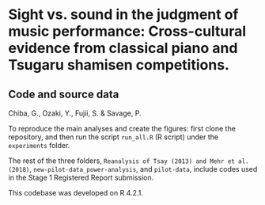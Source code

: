 # Sight vs. sound in the judgment of music performance: Cross-cultural evidence from classical piano and Tsugaru shamisen competitions. 
## Code and source data

Chiba, G., Ozaki, Y., Fujii, S. & Savage, P.

To reproduce the main analyses and create the figures: first clone the repository, and then run the script `run_all.R` (R script) under the `experiments` folder.

The rest of the three folders, `Reanalysis of Tsay (2013) and Mehr et al. (2018)`, `new-pilot-data_power-analysis`, and `pilot-data`, include codes used in the Stage 1 Registered Report submission.

This codebase was developed on R 4.2.1.